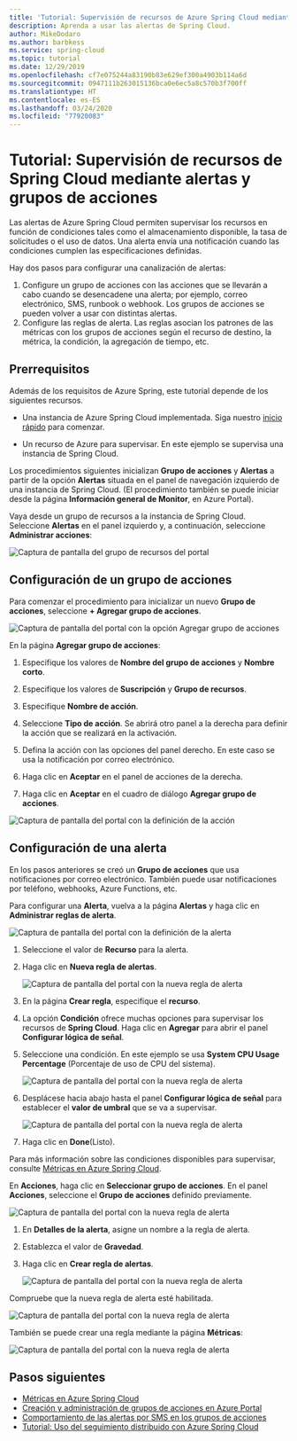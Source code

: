 ```yaml
---
title: 'Tutorial: Supervisión de recursos de Azure Spring Cloud mediante alertas y grupos de acciones | Microsoft Docs'
description: Aprenda a usar las alertas de Spring Cloud.
author: MikeDodaro
ms.author: barbkess
ms.service: spring-cloud
ms.topic: tutorial
ms.date: 12/29/2019
ms.openlocfilehash: cf7e075244a83190b83e629ef300a4903b114a6d
ms.sourcegitcommit: 0947111b263015136bca0e6ec5a8c570b3f700ff
ms.translationtype: HT
ms.contentlocale: es-ES
ms.lasthandoff: 03/24/2020
ms.locfileid: "77920083"
---
```

# <a name="tutorial-monitor-spring-cloud-resources-using-alerts-and-action-groups"></a>Tutorial: Supervisión de recursos de Spring Cloud mediante alertas y grupos de acciones

Las alertas de Azure Spring Cloud permiten supervisar los recursos en función de condiciones tales como el almacenamiento disponible, la tasa de solicitudes o el uso de datos. Una alerta envía una notificación cuando las condiciones cumplen las especificaciones definidas.

Hay dos pasos para configurar una canalización de alertas: 
1. Configure un grupo de acciones con las acciones que se llevarán a cabo cuando se desencadene una alerta; por ejemplo, correo electrónico, SMS, runbook o webhook. Los grupos de acciones se pueden volver a usar con distintas alertas.
2. Configure las reglas de alerta. Las reglas asocian los patrones de las métricas con los grupos de acciones según el recurso de destino, la métrica, la condición, la agregación de tiempo, etc.

## <a name="prerequisites"></a>Prerrequisitos
Además de los requisitos de Azure Spring, este tutorial depende de los siguientes recursos.

* Una instancia de Azure Spring Cloud implementada.  Siga nuestro [inicio rápido](spring-cloud-quickstart-launch-app-cli.md) para comenzar.

* Un recurso de Azure para supervisar. En este ejemplo se supervisa una instancia de Spring Cloud.
 
Los procedimientos siguientes inicializan **Grupo de acciones** y **Alertas** a partir de la opción **Alertas** situada en el panel de navegación izquierdo de una instancia de Spring Cloud. (El procedimiento también se puede iniciar desde la página **Información general de Monitor**, en Azure Portal). 

Vaya desde un grupo de recursos a la instancia de Spring Cloud. Seleccione **Alertas** en el panel izquierdo y, a continuación, seleccione **Administrar acciones**:

![Captura de pantalla del grupo de recursos del portal](media/alerts-action-groups/action-1-a.png)

## <a name="set-up-action-group"></a>Configuración de un grupo de acciones

Para comenzar el procedimiento para inicializar un nuevo **Grupo de acciones**, seleccione **+ Agregar grupo de acciones**.

![Captura de pantalla del portal con la opción Agregar grupo de acciones](media/alerts-action-groups/action-1.png)

En la página **Agregar grupo de acciones**:

 1. Especifique los valores de **Nombre del grupo de acciones** y **Nombre corto**.

 1. Especifique los valores de **Suscripción** y **Grupo de recursos**.

 1. Especifique **Nombre de acción**.

 1. Seleccione **Tipo de acción**.  Se abrirá otro panel a la derecha para definir la acción que se realizará en la activación.

 1. Defina la acción con las opciones del panel derecho.  En este caso se usa la notificación por correo electrónico.

 1. Haga clic en **Aceptar** en el panel de acciones de la derecha.

 1. Haga clic en **Aceptar** en el cuadro de diálogo **Agregar grupo de acciones**. 

  ![Captura de pantalla del portal con la definición de la acción](media/alerts-action-groups/action-2.png)

## <a name="set-up-alert"></a>Configuración de una alerta 

En los pasos anteriores se creó un **Grupo de acciones** que usa notificaciones por correo electrónico. También puede usar notificaciones por teléfono, webhooks, Azure Functions, etc.  

Para configurar una **Alerta**, vuelva a la página **Alertas** y haga clic en **Administrar reglas de alerta**.

  ![Captura de pantalla del portal con la definición de la alerta](media/alerts-action-groups/alerts-2.png)

1. Seleccione el valor de **Recurso** para la alerta.

1. Haga clic en **Nueva regla de alertas**.

   ![Captura de pantalla del portal con la nueva regla de alerta](media/alerts-action-groups/alerts-3.png)

1. En la página **Crear regla**, especifique el **recurso**.

1. La opción **Condición** ofrece muchas opciones para supervisar los recursos de **Spring Cloud**.  Haga clic en **Agregar** para abrir el panel **Configurar lógica de señal**.

1. Seleccione una condición. En este ejemplo se usa **System CPU Usage Percentage** (Porcentaje de uso de CPU del sistema).

   ![Captura de pantalla del portal con la nueva regla de alerta](media/alerts-action-groups/alerts-3-1.png)

1. Desplácese hacia abajo hasta el panel **Configurar lógica de señal** para establecer el **valor de umbral** que se va a supervisar.

   ![Captura de pantalla del portal con la nueva regla de alerta](media/alerts-action-groups/alerts-3-2.png)

1. Haga clic en **Done**(Listo).

Para más información sobre las condiciones disponibles para supervisar, consulte [Métricas en Azure Spring Cloud](spring-cloud-concept-metrics.md#user-metrics-options).

 En **Acciones**, haga clic en **Seleccionar grupo de acciones**. En el panel **Acciones**, seleccione el **Grupo de acciones** definido previamente.

   ![Captura de pantalla del portal con la nueva regla de alerta](media/alerts-action-groups/alerts-3-3.png) 

1. En **Detalles de la alerta**, asigne un nombre a la regla de alerta.

1. Establezca el valor de **Gravedad**.

1. Haga clic en **Crear regla de alertas**.

   ![Captura de pantalla del portal con la nueva regla de alerta](media/alerts-action-groups/alerts-3-4.png)

Compruebe que la nueva regla de alerta esté habilitada.

   ![Captura de pantalla del portal con la nueva regla de alerta](media/alerts-action-groups/alerts-4.png)

También se puede crear una regla mediante la página **Métricas**:

   ![Captura de pantalla del portal con la nueva regla de alerta](media/alerts-action-groups/alerts-5.png)

## <a name="next-steps"></a>Pasos siguientes
* [Métricas en Azure Spring Cloud](spring-cloud-concept-metrics.md#user-metrics-options)
* [Creación y administración de grupos de acciones en Azure Portal](https://docs.microsoft.com/azure/azure-monitor/platform/action-groups)
* [Comportamiento de las alertas por SMS en los grupos de acciones](https://docs.microsoft.com/azure/azure-monitor/platform/alerts-sms-behavior)
* [Tutorial: Uso del seguimiento distribuido con Azure Spring Cloud](https://docs.microsoft.com/azure/spring-cloud/spring-cloud-tutorial-distributed-tracing)
